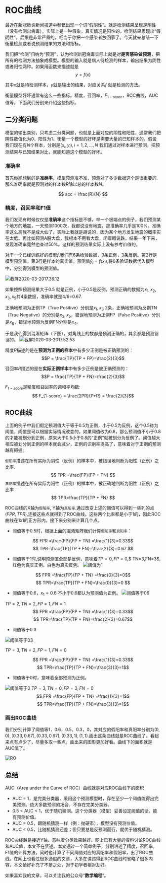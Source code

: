 # ROC曲线
最近在新冠肺炎新闻报道中频繁出现一个词“假阴性”。就是检测结果呈现是阴性（没有检测出病毒），实际上是一种假象，真实情况是阳性的。检测结果表现出“假阴性”，后果是非常严重的，相当于你把一个感染者放回家了。今天就来总结一下衡量检测或者说预测结果的方法和指标。

我们把“检测”归纳为“预测”，认为检测新冠病毒实际上就是对**是否感染做预测**，把所有的检测方法抽象成模型。模型的输入就是病人待检测的样本，输出结果为阴性或者阳性两种。如果用函数来描述就是
$$ y = f(x) $$

其中$x$就是待检测样本，$y$就是输出的结果，对应关系$f$ 就是检测的方法。

衡量模型好坏通常有这么一些指标。精度，召回率，$F_{1-score}$，ROC曲线，AUC值等，下面我们分别来介绍这些指标。

## 二分类问题
模型的输出类别，只考虑二分类问题，也就是上面对应的阴性和阳性，通常我们把阴性数值化为0，阳性为1。衡量一个模型的好坏是需要大量的已知样本的，假设我们现在有$N$个样本，分别是$(x_i,y_i),i=1,2,...,N$ 我们通过对样本进行预测，把预测结果与已知结果对比，就能知道这个模型的好坏。

### 准确率
首先你能想到的是**准确率**，模型预测准不准，预测对了多少数据这个是很重要的.那么准确率就是预测对的样本数$R$除以总的样本数$N$。

$$ acc = \frac{R}{N} $$

### 精度，召回率和F1值
我们发现有时候仅仅是**准确率**这个指标是不够，举一个极端点的例子，我们预测某个地方的地震，一天预测1000次，我都说没有地震，那准确率几乎是100%。准确率这么高我不是成大仙了，实际上我就是胡说的，因为某个地方发生地震的概率实在太低。再比如预测A股大盘，我根本不用看大盘，闭着眼说跌，结果一年下来，发现准确率竟然也查过50%。这样的预测结果实际上没有参考价值的。

对于一个已经训练好的模型$f$,我们有6条检验数据，3条正例，3条反例。第2行是模型预测值，第3行是样本的真实值。预测值$\hat y_i=f(x_i)$,将6条验证数据代入模型中，分别得到模型的预测值。

![截屏2020-03-2017.36.12](media/15846703228855/%E6%88%AA%E5%B1%8F2020-03-2017.36.12.png)

如果按照预测结果大于0.5 就是正例，小于0.5是反例，预测正确的数据为$x_1,x_2,x_3,x_5$共4条数据，准确率就是4/6=0.67.

正确地预测为正例TP（True Positive）分别是$x_1,x_3$ 2条，正确地预测为反例TN（True Negative）的分别是$x_2,x_5$，错误地预测为正例FP（False Positive）分别是$x_6$，错误地预测为反例FN分别是$x_4$。

于是我们得到混淆矩阵（下图），对角线上的数都是预测正确的，其余都是预测错误的。
![截屏2020-03-2017.52.53](media/15846703228855/%E6%88%AA%E5%B1%8F2020-03-2017.52.53.png)

精度$P$描述的是在**预测为正例的样本**中有多少正例是被正确预测的：
$$P = \frac{TP}{TP + FP}=\frac{2}{3}$$

召回率$R$描述的是在**实际正例样本**中有多少正例是被正确预测的：
$$P = \frac{TP}{TP + FN}=\frac{2}{3}$$

$F_{1-score}$是精度和召回率的调和平均数:
$$ F_{1-score} = \frac{2PR}{P+R} = \frac{2}{3}$$

## ROC曲线
上面的例子中我们假定预测值大于等于0.5为正例，小于0.5为反例，这个0.5称为阈值，阈值是可以根据实际情况改变的。如果阈值改为0.8，那么预测值不小于0.8的才能被划分到正例，原来大于0.5小于0.8的“正例”就被划分为反例了。阈值越大相应被划分到正例的样本就会减少，正例的识别率提高了，意味着对于正例的预测越有把握。

`假阳率`描述在所有实际为阴性（反例）的样本中，被错误地判断为阳性（正例）之比率.
$$ FPR =\frac{FP}{FP + TN} $$
`真阳率`描述在所有实际为阳性（正例）的样本中，被正确地判断为阳性（正例）之比率
$$ TPR=\frac{TP}{TP + FN} $$

ROC曲线的X轴为`假阳率`, Y轴为`真阳率`.通过改变上述的阈值可以得到一些列的点$(FPR, TPR)$,连接这些点就得到了ROC曲线。这些两个比率都是小于1的，因此ROC曲线在1x1的正方形内。接下来分别来计算几个点。

* 阈值等于0.5时，根据上面的混淆矩阵我们计算`假阳率`和`真阳率`：

$$ FPR =\frac{FP}{FP + TN} =\frac{1}{3}=0.33$$
$$ TPR=\frac{TP}{TP + FN}=\frac{2}{3}=0.67 $$

* 阈值等于1时,说明预测值全部是反例，意味着$TP=0, FP=0$,$ TN=3,FN=3$,红色为真实正例，白色为真实反例。
![阈值为1](media/15846703228855/%E9%98%88%E5%80%BC%E4%B8%BA1.png)


$$ FPR =\frac{FP}{FP + TN} =\frac{0}{3}=0$$
$$ TPR=\frac{TP}{TP + FN}=\frac{0}{3}=0 $$

* 阈值等于0.6，$x_1=0.6$ 不小于0.6都认为预测值为正例。
![阈值等于06](media/15846703228855/%E9%98%88%E5%80%BC%E7%AD%89%E4%BA%8E06.png)

$TP=2,TN=2,FP=1, FN=1$
$$ FPR =\frac{FP}{FP + TN} =\frac{1}{3}=0.33$$
$$ TPR=\frac{TP}{TP + FN}=\frac{2}{3}=0.67$$

* 阈值等于0.3

![阈值等于03](media/15846703228855/%E9%98%88%E5%80%BC%E7%AD%89%E4%BA%8E03.png)

$TP=3, TN=2, FP=1, FN=0$

$$ FPR =\frac{FP}{FP + TN} =\frac{1}{3}=0.33$$
$$ TPR=\frac{TP}{TP + FN}=\frac{3}{3}=1$$

* 阈值等于0时，意味着全部预测为正例。

![阈值等于0](media/15846703228855/%E9%98%88%E5%80%BC%E7%AD%89%E4%BA%8E0.png)
$TP=3, TN=0, FP=3, FN=0$
$$ FPR =\frac{FP}{FP + TN} =\frac{1}{3}=1$$
$$ TPR=\frac{TP}{TP + FN}=\frac{3}{3}=1$$

### 画出ROC曲线
我们分别计算了阈值等1，0.6，0.5，0.3，0，其对应的假阳率和真阳率分别为$(0,0),(0.33,0.67),(0.33,0.67), (0.33, 1),(1,1)$.画出这条曲线就是ROC曲线了。看起来点有点少了，尽量多取一些点，画出来的图形更加好看。曲线下的面积就是AUC值了。

![RO](media/15846703228855/ROC.png)

## 总结

AUC（Area under the Curve of ROC）曲线就是对应ROC曲线下的面积

* AUC = 1，是完美分类器，采用这个预测模型时，存在至少一个阈值能得出完美预测。绝大多数预测的场合，不存在完美分类器。
* 0.5 < AUC < 1，优于随机猜测。这个分类器（模型）妥善设定阈值的话，能有预测价值。
* AUC = 0.5，跟随机猜测一样（例：抛硬币），模型没有预测价值。
* AUC < 0.5，比随机猜测还差；但只要总是反预测而行，就优于随机猜测。


ROC曲线越是接近Y轴，意味着分类效果越好。网上已有大量的资料讨论ROC曲线和AUC值，本文不在赘述。本文通过一个简单例子，分别讲述了精度，召回率，F1值的计算方法，同时也计算了不同阈值对应的真阳率和假阳率，出了ROC曲线。在网上也看过很多通俗的文章，大多在讲述得到ROC曲线时省略了很多内容，本文恰好补充了不足之处，对于初学者相对友好。

如果喜欢我的文章，可以关注我的公众号“**数学编程**”。

